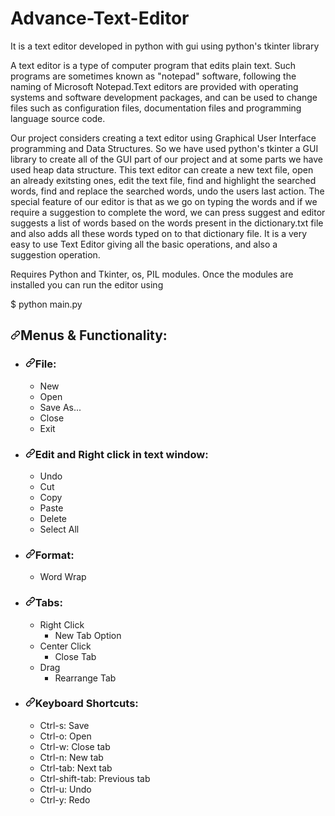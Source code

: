 # Advance-Text-Editor
It is a text editor developed in python with gui using python's tkinter library

A text editor is a type of computer program that edits plain text. Such programs are sometimes known as "notepad" software, following the naming of Microsoft Notepad.Text editors are provided with operating systems and software development packages, and can be used to change files such as configuration files, documentation files and programming language source code.


Our project considers creating a text editor using Graphical User Interface programming and Data Structures. So we have used python's tkinter a GUI library to create all of the GUI part of our project and at some parts we have used heap data structure. This text editor can create a new text file, open an already exitsting ones, edit the text file, find and highlight the searched words, find and replace the searched words, undo the users last action. The special feature of our editor is that as we go on typing the words and if we require a suggestion to complete the word, we can press suggest and editor suggests a list of words based on the words present in the dictionary.txt file and also adds all these words typed on to that dictionary file. It is a very easy to use Text Editor giving all the basic operations, and also a suggestion operation.

Requires Python and Tkinter, os, PIL modules. Once the modules are installed you can run the editor using

  $ python main.py
  
  

<h2><a id="user-content-menus--functionality" class="anchor" aria-hidden="true" href="#menus--functionality"><svg class="octicon octicon-link" viewBox="0 0 16 16" version="1.1" width="16" height="16" aria-hidden="true"><path fill-rule="evenodd" d="M7.775 3.275a.75.75 0 001.06 1.06l1.25-1.25a2 2 0 112.83 2.83l-2.5 2.5a2 2 0 01-2.83 0 .75.75 0 00-1.06 1.06 3.5 3.5 0 004.95 0l2.5-2.5a3.5 3.5 0 00-4.95-4.95l-1.25 1.25zm-4.69 9.64a2 2 0 010-2.83l2.5-2.5a2 2 0 012.83 0 .75.75 0 001.06-1.06 3.5 3.5 0 00-4.95 0l-2.5 2.5a3.5 3.5 0 004.95 4.95l1.25-1.25a.75.75 0 00-1.06-1.06l-1.25 1.25a2 2 0 01-2.83 0z"></path></svg></a>Menus &amp; Functionality:</h2>
<ul>
<li>
<h3><a id="user-content-file" class="anchor" aria-hidden="true" href="#file"><svg class="octicon octicon-link" viewBox="0 0 16 16" version="1.1" width="16" height="16" aria-hidden="true"><path fill-rule="evenodd" d="M7.775 3.275a.75.75 0 001.06 1.06l1.25-1.25a2 2 0 112.83 2.83l-2.5 2.5a2 2 0 01-2.83 0 .75.75 0 00-1.06 1.06 3.5 3.5 0 004.95 0l2.5-2.5a3.5 3.5 0 00-4.95-4.95l-1.25 1.25zm-4.69 9.64a2 2 0 010-2.83l2.5-2.5a2 2 0 012.83 0 .75.75 0 001.06-1.06 3.5 3.5 0 00-4.95 0l-2.5 2.5a3.5 3.5 0 004.95 4.95l1.25-1.25a.75.75 0 00-1.06-1.06l-1.25 1.25a2 2 0 01-2.83 0z"></path></svg></a>File:</h3>
<ul>
<li>New</li>
<li>Open</li>
<li>Save As...</li>
<li>Close</li>
<li>Exit</li>
</ul>
</li>
<li>
<h3><a id="user-content-edit-and-right-click-in-text-window" class="anchor" aria-hidden="true" href="#edit-and-right-click-in-text-window"><svg class="octicon octicon-link" viewBox="0 0 16 16" version="1.1" width="16" height="16" aria-hidden="true"><path fill-rule="evenodd" d="M7.775 3.275a.75.75 0 001.06 1.06l1.25-1.25a2 2 0 112.83 2.83l-2.5 2.5a2 2 0 01-2.83 0 .75.75 0 00-1.06 1.06 3.5 3.5 0 004.95 0l2.5-2.5a3.5 3.5 0 00-4.95-4.95l-1.25 1.25zm-4.69 9.64a2 2 0 010-2.83l2.5-2.5a2 2 0 012.83 0 .75.75 0 001.06-1.06 3.5 3.5 0 00-4.95 0l-2.5 2.5a3.5 3.5 0 004.95 4.95l1.25-1.25a.75.75 0 00-1.06-1.06l-1.25 1.25a2 2 0 01-2.83 0z"></path></svg></a>Edit and Right click in text window:</h3>
<ul>
<li>Undo</li>
<li>Cut</li>
<li>Copy</li>
<li>Paste</li>
<li>Delete</li>
<li>Select All</li>
</ul>
</li>
<li>
<h3><a id="user-content-format" class="anchor" aria-hidden="true" href="#format"><svg class="octicon octicon-link" viewBox="0 0 16 16" version="1.1" width="16" height="16" aria-hidden="true"><path fill-rule="evenodd" d="M7.775 3.275a.75.75 0 001.06 1.06l1.25-1.25a2 2 0 112.83 2.83l-2.5 2.5a2 2 0 01-2.83 0 .75.75 0 00-1.06 1.06 3.5 3.5 0 004.95 0l2.5-2.5a3.5 3.5 0 00-4.95-4.95l-1.25 1.25zm-4.69 9.64a2 2 0 010-2.83l2.5-2.5a2 2 0 012.83 0 .75.75 0 001.06-1.06 3.5 3.5 0 00-4.95 0l-2.5 2.5a3.5 3.5 0 004.95 4.95l1.25-1.25a.75.75 0 00-1.06-1.06l-1.25 1.25a2 2 0 01-2.83 0z"></path></svg></a>Format:</h3>
<ul>
<li>Word Wrap</li>
</ul>
</li>
<li>
<h3><a id="user-content-tabs" class="anchor" aria-hidden="true" href="#tabs"><svg class="octicon octicon-link" viewBox="0 0 16 16" version="1.1" width="16" height="16" aria-hidden="true"><path fill-rule="evenodd" d="M7.775 3.275a.75.75 0 001.06 1.06l1.25-1.25a2 2 0 112.83 2.83l-2.5 2.5a2 2 0 01-2.83 0 .75.75 0 00-1.06 1.06 3.5 3.5 0 004.95 0l2.5-2.5a3.5 3.5 0 00-4.95-4.95l-1.25 1.25zm-4.69 9.64a2 2 0 010-2.83l2.5-2.5a2 2 0 012.83 0 .75.75 0 001.06-1.06 3.5 3.5 0 00-4.95 0l-2.5 2.5a3.5 3.5 0 004.95 4.95l1.25-1.25a.75.75 0 00-1.06-1.06l-1.25 1.25a2 2 0 01-2.83 0z"></path></svg></a>Tabs:</h3>
<ul>
<li>Right Click
<ul>
<li>New Tab Option</li>
</ul>
</li>
<li>Center Click
<ul>
<li>Close Tab</li>
</ul>
</li>
<li>Drag
<ul>
<li>Rearrange Tab</li>
</ul>
</li>
</ul>
</li>
<li>
<h3><a id="user-content-keyboard-shortcuts" class="anchor" aria-hidden="true" href="#keyboard-shortcuts"><svg class="octicon octicon-link" viewBox="0 0 16 16" version="1.1" width="16" height="16" aria-hidden="true"><path fill-rule="evenodd" d="M7.775 3.275a.75.75 0 001.06 1.06l1.25-1.25a2 2 0 112.83 2.83l-2.5 2.5a2 2 0 01-2.83 0 .75.75 0 00-1.06 1.06 3.5 3.5 0 004.95 0l2.5-2.5a3.5 3.5 0 00-4.95-4.95l-1.25 1.25zm-4.69 9.64a2 2 0 010-2.83l2.5-2.5a2 2 0 012.83 0 .75.75 0 001.06-1.06 3.5 3.5 0 00-4.95 0l-2.5 2.5a3.5 3.5 0 004.95 4.95l1.25-1.25a.75.75 0 00-1.06-1.06l-1.25 1.25a2 2 0 01-2.83 0z"></path></svg></a>Keyboard Shortcuts:</h3>
<ul>
<li>Ctrl-s: Save</li>
<li>Ctrl-o: Open</li>
<li>Ctrl-w: Close tab</li>
<li>Ctrl-n: New tab</li>
<li>Ctrl-tab: Next tab</li>
<li>Ctrl-shift-tab: Previous tab</li>
<li>Ctrl-u: Undo</li>
<li>Ctrl-y: Redo</li>
</ul>
</li>
</ul>
</article>
      </div>
  </div>

</div>

   
